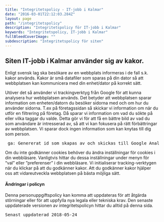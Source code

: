 ```yaml
---
title: "Integritetspolicy - IT-jobb i Kalmar"
date: "2016-03-01T22:12:03.284Z"
layout: page
path: "/integritetspolicy"
description: "Integritetspolicy för IT-jobb i Kalmar"
keywords: "Integritetspolicy, IT-jobb i Kalmar"
fullBleedCoverImage: ""
subdescription: "Integritetspolicy för siten"
---
```


<h2>Siten IT-jobb i Kalmar använder sig av kakor.</h2>

<p>Enligt svensk lag ska besökare av en webbplats informeras i de fall s.k. kakor används. Kakor är små datafiler som sparas på din dator så att webbplatsen kan kommunicera med din enhet/dator på korrekt sätt.</p>
<p>Utöver det så använder vi trackingverktyg från Google för att kunna analysera hur webbplatsen används. Det betyder att webbplatsen sparar information om enheten/datorn du besöker sidorna med och om hur du använder sidorna. T.ex på företagssidan så skickar vi information om när du utför en filtrering på företag. Då sparar vi information om vad du sökte på eller vilka taggar du valde. Detta gör vi för att få en bättre bild av vad du som användare är intresserad av, så att vi kan fokusera på rätt förbättringar av webbplatsen. Vi sparar dock ingen information som kan knytas till dig som person.</p>
<pre>_ga: Genererat id som skapas av och skickas till Google Analytics, sparas i upp till två år.</pre>
<p>Om du inte godkänner cookies behöver du ändra inställningar för cookies i din webbläsare. Vanligtvis hittar du dessa inställningar under menyn för “val” eller ”preferenser” i din webbläsare. Vi initialiserar tracking-verktygen när du klickar på att du godkänner kakor. Att du godkänner kakor hjälper oss att vidareutveckla webbplatsen på bästa möjliga sätt.</p>

<h4>Ändringar i policyn</h4>
<p>Denna personuppgiftspolicy kan komma att uppdateras för att åtgärda störningar eller för att uppfylla nya legala eller tekniska krav. Den senaste uppdaterade versionen av integritetspolicyn hittar du alltid på denna sida.</p>
<pre>Senast uppdaterad 2018-05-24</pre>